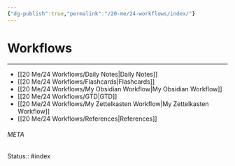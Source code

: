 ```yaml
---
{"dg-publish":true,"permalink":"/20-me/24-workflows/index/"}
---
```


# Workflows
---
- [[20 Me/24 Workflows/Daily Notes\|Daily Notes]]
- [[20 Me/24 Workflows/Flashcards\|Flashcards]]
- [[20 Me/24 Workflows/My Obsidian Workflow\|My Obsidian Workflow]]
- [[20 Me/24 Workflows/GTD\|GTD]]
- [[20 Me/24 Workflows/My Zettelkasten Workflow\|My Zettelkasten Workflow]]
- [[20 Me/24 Workflows/References\|References]]





###### META
Status:: #index
